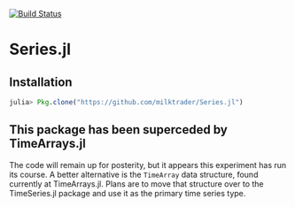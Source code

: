 [![Build Status](https://travis-ci.org/milktrader/Series.jl.png)](https://travis-ci.org/milktrader/Series.jl)

Series.jl
=============

## Installation

````julia
julia> Pkg.clone("https://github.com/milktrader/Series.jl")
````

## This package has been superceded by TimeArrays.jl

The code will remain up for posterity, but it appears this experiment has run its course. A better alternative
is the `TimeArray` data structure, found currently at TimeArrays.jl. Plans are to move that structure over
to the TimeSeries.jl package and use it as the primary time series type.

